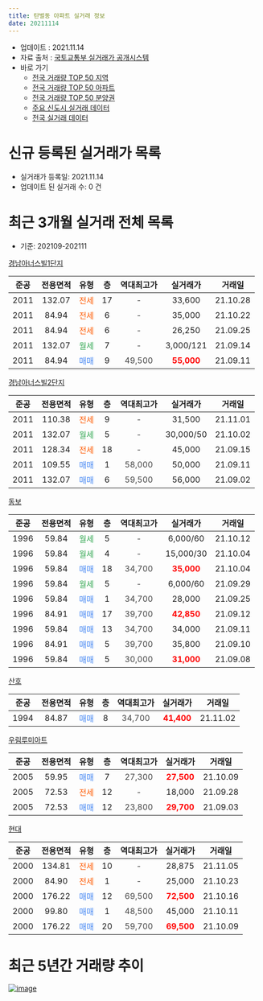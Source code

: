 ```yaml
---
title: 탄벌동 아파트 실거래 정보
date: 20211114
---
```


* 업데이트 : 2021.11.14
* 자료 출처 : [국토교통부 실거래가 공개시스템](http://rt.molit.go.kr)
* 바로 가기
    * [전국 거래량 TOP 50 지역](https://apt-info.github.io/apt-trade-info/tr)
    * [전국 거래량 TOP 50 아파트](https://apt-info.github.io/apt-trade-info/ta)
    * [전국 거래량 TOP 50 분양권](https://apt-info.github.io/apt-trade-info/tb)
    * [주요 신도시 실거래 데이터](https://apt-info.github.io/apt-trade-info/newtown)
    * [전국 실거래 데이터](https://apt-info.github.io/apt-trade-info/all)



<script async src="https://pagead2.googlesyndication.com/pagead/js/adsbygoogle.js"></script>
<!-- 기본광고 -->
<ins class="adsbygoogle"
     style="display:block"
     data-ad-client="ca-pub-1142216861245946"
     data-ad-slot="4805727019"
     data-ad-format="auto"
     data-full-width-responsive="true"></ins>
<script>
     (adsbygoogle = window.adsbygoogle || []).push({});
</script>


# 신규 등록된 실거래가 목록

* 실거래가 등록일: 2021.11.14
* 업데이트 된 실거래 수: 0 건




<script async src="https://pagead2.googlesyndication.com/pagead/js/adsbygoogle.js"></script>
<!-- 기본광고 -->
<ins class="adsbygoogle"
     style="display:block"
     data-ad-client="ca-pub-1142216861245946"
     data-ad-slot="4805727019"
     data-ad-format="auto"
     data-full-width-responsive="true"></ins>
<script>
     (adsbygoogle = window.adsbygoogle || []).push({});
</script>


# 최근 3개월 실거래 전체 목록
* 기준: 202109-202111


[경남아너스빌1단지](https://search.naver.com/search.naver?query=%EA%B2%BD%EB%82%A8%EC%95%84%EB%84%88%EC%8A%A4%EB%B9%8C1%EB%8B%A8%EC%A7%80)

|준공|전용면적|유형|층|역대최고가|실거래가|거래일|
|:---:|:---:|:---:|:---:|:---:|:---:|:---:|
|2011|132.07|<span style="color:#FF5A00">전세</span>|17|<span style="color:#444444">-</span>|33,600|21.10.28|
|2011|84.94|<span style="color:#FF5A00">전세</span>|6|<span style="color:#444444">-</span>|35,000|21.10.22|
|2011|84.94|<span style="color:#FF5A00">전세</span>|6|<span style="color:#444444">-</span>|26,250|21.09.25|
|2011|132.07|<span style="color:#34A853">월세</span>|7|<span style="color:#444444">-</span>|3,000/121|21.09.14|
|2011|84.94|<span style="color:#4285F3">매매</span>|9|<span style="color:#444444">49,500</span>|<b><span style="color:#FF0000">55,000</span></b>|21.09.11|

[경남아너스빌2단지](https://search.naver.com/search.naver?query=%EA%B2%BD%EB%82%A8%EC%95%84%EB%84%88%EC%8A%A4%EB%B9%8C2%EB%8B%A8%EC%A7%80)

|준공|전용면적|유형|층|역대최고가|실거래가|거래일|
|:---:|:---:|:---:|:---:|:---:|:---:|:---:|
|2011|110.38|<span style="color:#FF5A00">전세</span>|9|<span style="color:#444444">-</span>|31,500|21.11.01|
|2011|132.07|<span style="color:#34A853">월세</span>|5|<span style="color:#444444">-</span>|30,000/50|21.10.02|
|2011|128.34|<span style="color:#FF5A00">전세</span>|18|<span style="color:#444444">-</span>|45,000|21.09.15|
|2011|109.55|<span style="color:#4285F3">매매</span>|1|<span style="color:#444444">58,000</span>|50,000|21.09.11|
|2011|132.07|<span style="color:#4285F3">매매</span>|6|<span style="color:#444444">59,500</span>|56,000|21.09.02|

[동보](https://search.naver.com/search.naver?query=%EB%8F%99%EB%B3%B4)

|준공|전용면적|유형|층|역대최고가|실거래가|거래일|
|:---:|:---:|:---:|:---:|:---:|:---:|:---:|
|1996|59.84|<span style="color:#34A853">월세</span>|5|<span style="color:#444444">-</span>|6,000/60|21.10.12|
|1996|59.84|<span style="color:#34A853">월세</span>|4|<span style="color:#444444">-</span>|15,000/30|21.10.04|
|1996|59.84|<span style="color:#4285F3">매매</span>|18|<span style="color:#444444">34,700</span>|<b><span style="color:#FF0000">35,000</span></b>|21.10.04|
|1996|59.84|<span style="color:#34A853">월세</span>|5|<span style="color:#444444">-</span>|6,000/60|21.09.29|
|1996|59.84|<span style="color:#4285F3">매매</span>|1|<span style="color:#444444">34,700</span>|28,000|21.09.25|
|1996|84.91|<span style="color:#4285F3">매매</span>|17|<span style="color:#444444">39,700</span>|<b><span style="color:#FF0000">42,850</span></b>|21.09.12|
|1996|59.84|<span style="color:#4285F3">매매</span>|13|<span style="color:#444444">34,700</span>|34,000|21.09.11|
|1996|84.91|<span style="color:#4285F3">매매</span>|5|<span style="color:#444444">39,700</span>|35,800|21.09.10|
|1996|59.84|<span style="color:#4285F3">매매</span>|5|<span style="color:#444444">30,000</span>|<b><span style="color:#FF0000">31,000</span></b>|21.09.08|

[산호](https://search.naver.com/search.naver?query=%EC%82%B0%ED%98%B8)

|준공|전용면적|유형|층|역대최고가|실거래가|거래일|
|:---:|:---:|:---:|:---:|:---:|:---:|:---:|
|1994|84.87|<span style="color:#4285F3">매매</span>|8|<span style="color:#444444">34,700</span>|<b><span style="color:#FF0000">41,400</span></b>|21.11.02|

[우림루미아트](https://search.naver.com/search.naver?query=%EC%9A%B0%EB%A6%BC%EB%A3%A8%EB%AF%B8%EC%95%84%ED%8A%B8)

|준공|전용면적|유형|층|역대최고가|실거래가|거래일|
|:---:|:---:|:---:|:---:|:---:|:---:|:---:|
|2005|59.95|<span style="color:#4285F3">매매</span>|7|<span style="color:#444444">27,300</span>|<b><span style="color:#FF0000">27,500</span></b>|21.10.09|
|2005|72.53|<span style="color:#FF5A00">전세</span>|12|<span style="color:#444444">-</span>|18,000|21.09.28|
|2005|72.53|<span style="color:#4285F3">매매</span>|12|<span style="color:#444444">23,800</span>|<b><span style="color:#FF0000">29,700</span></b>|21.09.03|

[현대](https://search.naver.com/search.naver?query=%ED%98%84%EB%8C%80)

|준공|전용면적|유형|층|역대최고가|실거래가|거래일|
|:---:|:---:|:---:|:---:|:---:|:---:|:---:|
|2000|134.81|<span style="color:#FF5A00">전세</span>|10|<span style="color:#444444">-</span>|28,875|21.11.05|
|2000|84.90|<span style="color:#FF5A00">전세</span>|1|<span style="color:#444444">-</span>|25,000|21.10.23|
|2000|176.22|<span style="color:#4285F3">매매</span>|12|<span style="color:#444444">69,500</span>|<b><span style="color:#FF0000">72,500</span></b>|21.10.16|
|2000|99.80|<span style="color:#4285F3">매매</span>|1|<span style="color:#444444">48,500</span>|45,000|21.10.11|
|2000|176.22|<span style="color:#4285F3">매매</span>|20|<span style="color:#444444">59,700</span>|<b><span style="color:#FF0000">69,500</span></b>|21.10.09|



<script async src="https://pagead2.googlesyndication.com/pagead/js/adsbygoogle.js"></script>
<!-- 기본광고 -->
<ins class="adsbygoogle"
     style="display:block"
     data-ad-client="ca-pub-1142216861245946"
     data-ad-slot="4805727019"
     data-ad-format="auto"
     data-full-width-responsive="true"></ins>
<script>
     (adsbygoogle = window.adsbygoogle || []).push({});
</script>


# 최근 5년간 거래량 추이


<div style="width:100%;">
    <canvas id="deal_progress" height="200"></canvas>
</div>

<script>
new Chart(document.getElementById("deal_progress"), {
    type: 'line',
    data: {
        labels: ['16.01','16.02','16.03','16.04','16.05','16.06','16.07','16.08','16.09','16.10','16.11','16.12','17.01','17.02','17.03','17.04','17.05','17.06','17.07','17.08','17.09','17.10','17.11','17.12','18.01','18.02','18.03','18.04','18.05','18.06','18.07','18.08','18.09','18.10','18.11','18.12','19.01','19.02','19.03','19.04','19.05','19.06','19.07','19.08','19.09','19.10','19.11','19.12','20.01','20.02','20.03','20.04','20.05','20.06','20.07','20.08','20.09','20.10','20.11','20.12','21.01','21.02','21.03','21.04','21.05','21.06','21.07','21.08','21.09','21.10','21.11'],
        datasets: [{
            label: '매매/분양권',
            data: [13,7,13,13,14,14,23,23,24,34,12,12,6,14,11,16,16,24,21,14,11,10,11,3,10,9,15,10,3,6,11,10,21,12,4,7,10,7,7,11,8,8,9,12,16,18,19,10,15,32,31,20,25,62,44,20,23,38,15,23,13,21,16,12,23,15,9,9,9,5,1],
            borderColor: "rgba(66, 133, 243, 1)",
            backgroundColor: "rgba(66, 133, 243, 0.05)",
            borderWidth: 1,
            pointRadius: 0,
            fill: false,
            lineTension: 0
        },{
            label: '전/월세',
            data: [14,11,19,17,12,5,19,9,13,18,12,6,12,24,19,13,19,16,12,11,14,12,10,3,14,6,14,10,8,11,9,12,9,10,8,6,13,6,17,11,10,6,6,13,9,10,11,8,4,11,4,10,6,8,6,3,4,6,3,3,3,6,7,7,10,12,5,5,5,6,2],
            borderColor: "rgba(255, 90, 0, 1)",
            backgroundColor: "rgba(255, 90, 0, 0.05)",
            borderWidth: 1,
            pointRadius: 0,
            fill: false,
            lineTension: 0
        },{
            label: '합계',
            data: [27,18,32,30,26,19,42,32,37,52,24,18,18,38,30,29,35,40,33,25,25,22,21,6,24,15,29,20,11,17,20,22,30,22,12,13,23,13,24,22,18,14,15,25,25,28,30,18,19,43,35,30,31,70,50,23,27,44,18,26,16,27,23,19,33,27,14,14,14,11,3],
            borderColor: "rgba(0, 0, 0, 1)",
            backgroundColor: "rgba(0, 0, 0, 0.03)",
            borderWidth: 0.1,
            pointRadius: 0,
            fill: true,
            lineTension: 0
        }
        ]
    },
    options: {
        responsive: true,
        title: {
            display: false
        },
        tooltips: {
            mode: 'index',
            intersect: false
        },
        hover: {
            mode: 'nearest',
            intersect: true
        },
        scales: {
            xAxes: [{
                display: true,
                scaleLabel: {
                    display: true,
                    labelString: '년/월'
                }
            }],
            yAxes: [{
                display: true,
                ticks: {
                    suggestedMin: 0,
                },
                scaleLabel: {
                    display: true,
                    labelString: '실거래 수'
                }
            }]
        }
    }
});

</script>


[![image](https://apt-info.github.io/images/2020-01-03-apt-trade-info/1024x500.png)](https://play.google.com/store/apps/details?id=com.aptinfo.apttradeinfo)

